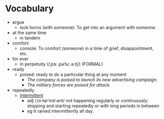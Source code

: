 # Vocabulary

- argue
  - lock horns (with someone): To get into an argument with someone.
- at the same time
  - in tandem
- comfort
  - console: To comfort (someone) in a time of grief, disappointment, etc.
- for ever
  - in perpetuity (/ˌpɝː.pəˈtuː.ə.t̬i/) (FORMAL)
- ready
  - poised: ready to do a particular thing at any moment
    - _The company is poised to launch its new advertising campaign._
    - _The military forces are poised for attack._
- repeatedly
  - [intermittent](https://dictionary.cambridge.org/us/dictionary/english/intermittent)
    - _adj_ /ˌɪn·tərˈmɪt·ənt/ not happening regularly or continuously; stopping and starting repeatedly or with long periods in between
    - _eg_ It rained intermittently all day.
